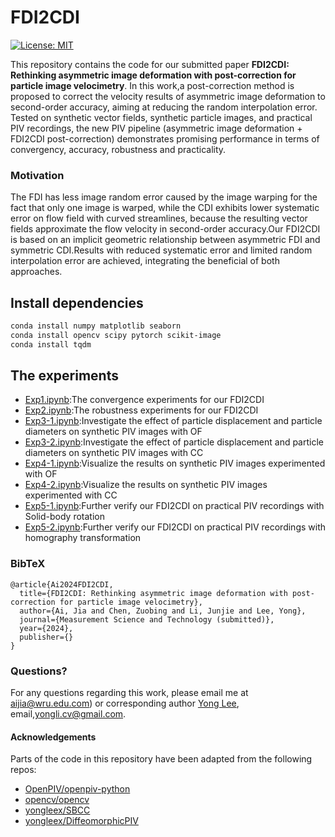 # FDI2CDI
[![License: MIT](https://img.shields.io/badge/License-MIT-yellow.svg)](https://opensource.org/licenses/MIT)

This repository contains the code for our submitted paper __FDI2CDI: Rethinking asymmetric image deformation with post-correction for particle image velocimetry__. In this work,a post-correction method is proposed to correct the velocity results of asymmetric image deformation to second-order accuracy, aiming at reducing the random interpolation error. Tested on synthetic vector fields, synthetic particle images, and practical PIV recordings, the new PIV pipeline (asymmetric image deformation + FDI2CDI post-correction) demonstrates promising performance in terms of convergency, accuracy, robustness and practicality.

### Motivation
The FDI has less image random error caused by the image warping for the fact that only one image is warped, while the CDI exhibits lower systematic error on flow field with curved streamlines, because the resulting vector fields approximate the flow velocity in second-order accuracy.Our FDI2CDI is based on an implicit geometric relationship between asymmetric FDI and symmetric CDI.Results with reduced systematic error and limited random interpolation error are achieved, integrating the beneficial of both approaches.

## Install dependencies
```bash
conda install numpy matplotlib seaborn
conda install opencv scipy pytorch scikit-image
conda install tqdm  
```

## The experiments
* [Exp1.ipynb](https://github.com/jiaaiai/FDI2CDI/blob/main/Exp1.ipynb):The convergence experiments for our FDI2CDI
* [Exp2.ipynb](https://github.com/jiaaiai/FDI2CDI/blob/main/Exp2.ipynb):The robustness experiments for our FDI2CDI
* [Exp3-1.ipynb](https://github.com/jiaaiai/FDI2CDI/blob/main/Exp3-1.ipynb):Investigate the effect of particle displacement and particle diameters on synthetic PIV images with OF
* [Exp3-2.ipynb](https://github.com/jiaaiai/FDI2CDI/blob/main/Exp3-1.ipynb):Investigate the effect of particle displacement and particle diameters on synthetic PIV images with CC
* [Exp4-1.ipynb](https://github.com/jiaaiai/FDI2CDI/blob/main/Exp4-1.ipynb):Visualize the results on synthetic PIV images experimented with OF
* [Exp4-2.ipynb](https://github.com/jiaaiai/FDI2CDI/blob/main/Exp4-2.ipynb):Visualize the results on synthetic PIV images experimented with CC
* [Exp5-1.ipynb](https://github.com/jiaaiai/FDI2CDI/blob/main/Exp5-1.ipynb):Further verify our FDI2CDI on practical PIV recordings with Solid-body rotation
* [Exp5-2.ipynb](https://github.com/jiaaiai/FDI2CDI/blob/main/Exp5-2.ipynb):Further verify our FDI2CDI on practical PIV recordings with homography transformation

### BibTeX
```
@article{Ai2024FDI2CDI,
  title={FDI2CDI: Rethinking asymmetric image deformation with post-correction for particle image velocimetry},
  author={Ai, Jia and Chen, Zuobing and Li, Junjie and Lee, Yong},
  journal={Measurement Science and Technology (submitted)},
  year={2024},
  publisher={}
}
```

### Questions?
For any questions regarding this work, please email me at [aijia@wru.edu.com](mailto:aijia@wru.edu.com)) or corresponding author [Yong Lee](https://github.com/yongleex), email,[yongli.cv@gmail.com](yongli.cv@gmail.com).

#### Acknowledgements
Parts of the code in this repository have been adapted from the following repos:

* [OpenPIV/openpiv-python](https://github.com/OpenPIV/openpiv-python)
* [opencv/opencv](https://github.com/opencv/opencv)
* [yongleex/SBCC](https://github.com/yongleex/sbcc)
* [yongleex/DiffeomorphicPIV](https://github.com/yongleex/DiffeomorphicPIV)

